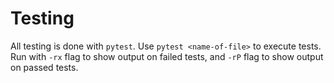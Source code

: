 # Testing
All testing is done with `pytest`. Use `pytest <name-of-file>` to execute tests. Run with `-rx` flag to show output on failed tests, and `-rP` flag to show output on passed tests.